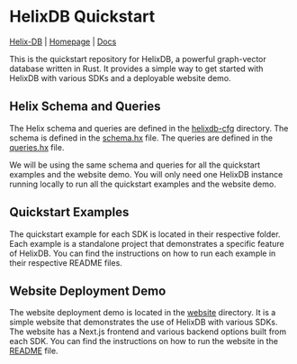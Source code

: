 # HelixDB Quickstart

[Helix-DB](https://github.com/HelixDB/helix-db) | [Homepage](https://www.helix-db.com/) | [Docs](https://docs.helix-db.com/)

This is the quickstart repository for HelixDB, a powerful graph-vector database written in Rust.
It provides a simple way to get started with HelixDB with various SDKs and a deployable website demo.

## Helix Schema and Queries

The Helix schema and queries are defined in the [helixdb-cfg](/helixdb-cfg) directory.
The schema is defined in the [schema.hx](helixdb-cfg/schema.hx) file.
The queries are defined in the [queries.hx](helixdb-cfg/queries.hx) file.

We will be using the same schema and queries for all the quickstart examples and the website demo.
You will only need one HelixDB instance running locally to run all the quickstart examples and the website demo.

## Quickstart Examples

The quickstart example for each SDK is located in their respective folder.
Each example is a standalone project that demonstrates a specific feature of HelixDB.
You can find the instructions on how to run each example in their respective README files.

## Website Deployment Demo

The website deployment demo is located in the [website](/website_demo) directory.
It is a simple website that demonstrates the use of HelixDB with various SDKs.
The website has a Next.js frontend and various backend options built from each SDK.
You can find the instructions on how to run the website in the [README](website_demo/README.md) file.
